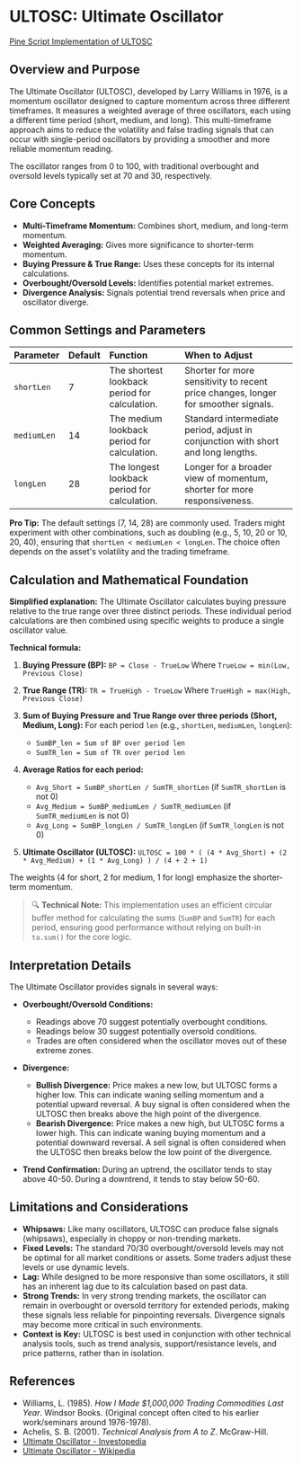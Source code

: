 # ULTOSC: Ultimate Oscillator

[Pine Script Implementation of ULTOSC](https://github.com/mihakralj/pinescript/blob/main/indicators/momentum/ultosc.pine)

## Overview and Purpose

The Ultimate Oscillator (ULTOSC), developed by Larry Williams in 1976, is a momentum oscillator designed to capture momentum across three different timeframes. It measures a weighted average of three oscillators, each using a different time period (short, medium, and long). This multi-timeframe approach aims to reduce the volatility and false trading signals that can occur with single-period oscillators by providing a smoother and more reliable momentum reading.

The oscillator ranges from 0 to 100, with traditional overbought and oversold levels typically set at 70 and 30, respectively.

## Core Concepts

*   **Multi-Timeframe Momentum:** Combines short, medium, and long-term momentum.
*   **Weighted Averaging:** Gives more significance to shorter-term momentum.
*   **Buying Pressure & True Range:** Uses these concepts for its internal calculations.
*   **Overbought/Oversold Levels:** Identifies potential market extremes.
*   **Divergence Analysis:** Signals potential trend reversals when price and oscillator diverge.

## Common Settings and Parameters

| Parameter   | Default | Function                                       | When to Adjust                                                                 |
| :---------- | :------ | :--------------------------------------------- | :----------------------------------------------------------------------------- |
| `shortLen`  | 7       | The shortest lookback period for calculation.  | Shorter for more sensitivity to recent price changes, longer for smoother signals. |
| `mediumLen` | 14      | The medium lookback period for calculation.    | Standard intermediate period, adjust in conjunction with short and long lengths. |
| `longLen`   | 28      | The longest lookback period for calculation.   | Longer for a broader view of momentum, shorter for more responsiveness.        |

**Pro Tip:** The default settings (7, 14, 28) are commonly used. Traders might experiment with other combinations, such as doubling (e.g., 5, 10, 20 or 10, 20, 40), ensuring that `shortLen < mediumLen < longLen`. The choice often depends on the asset's volatility and the trading timeframe.

## Calculation and Mathematical Foundation

**Simplified explanation:**
The Ultimate Oscillator calculates buying pressure relative to the true range over three distinct periods. These individual period calculations are then combined using specific weights to produce a single oscillator value.

**Technical formula:**

1.  **Buying Pressure (BP):**
    `BP = Close - TrueLow`
    Where `TrueLow = min(Low, Previous Close)`

2.  **True Range (TR):**
    `TR = TrueHigh - TrueLow`
    Where `TrueHigh = max(High, Previous Close)`

3.  **Sum of Buying Pressure and True Range over three periods (Short, Medium, Long):**
    For each period `len` (e.g., `shortLen`, `mediumLen`, `longLen`):
    *   `SumBP_len = Sum of BP over period len`
    *   `SumTR_len = Sum of TR over period len`

4.  **Average Ratios for each period:**
    *   `Avg_Short = SumBP_shortLen / SumTR_shortLen` (if `SumTR_shortLen` is not 0)
    *   `Avg_Medium = SumBP_mediumLen / SumTR_mediumLen` (if `SumTR_mediumLen` is not 0)
    *   `Avg_Long = SumBP_longLen / SumTR_longLen` (if `SumTR_longLen` is not 0)

5.  **Ultimate Oscillator (ULTOSC):**
    `ULTOSC = 100 * ( (4 * Avg_Short) + (2 * Avg_Medium) + (1 * Avg_Long) ) / (4 + 2 + 1)`

The weights (4 for short, 2 for medium, 1 for long) emphasize the shorter-term momentum.

> 🔍 **Technical Note:** This implementation uses an efficient circular buffer method for calculating the sums (`SumBP` and `SumTR`) for each period, ensuring good performance without relying on built-in `ta.sum()` for the core logic.

## Interpretation Details

The Ultimate Oscillator provides signals in several ways:

*   **Overbought/Oversold Conditions:**
    *   Readings above 70 suggest potentially overbought conditions.
    *   Readings below 30 suggest potentially oversold conditions.
    *   Trades are often considered when the oscillator moves out of these extreme zones.

*   **Divergence:**
    *   **Bullish Divergence:** Price makes a new low, but ULTOSC forms a higher low. This can indicate waning selling momentum and a potential upward reversal. A buy signal is often considered when the ULTOSC then breaks above the high point of the divergence.
    *   **Bearish Divergence:** Price makes a new high, but ULTOSC forms a lower high. This can indicate waning buying momentum and a potential downward reversal. A sell signal is often considered when the ULTOSC then breaks below the low point of the divergence.

*   **Trend Confirmation:** During an uptrend, the oscillator tends to stay above 40-50. During a downtrend, it tends to stay below 50-60.

## Limitations and Considerations

*   **Whipsaws:** Like many oscillators, ULTOSC can produce false signals (whipsaws), especially in choppy or non-trending markets.
*   **Fixed Levels:** The standard 70/30 overbought/oversold levels may not be optimal for all market conditions or assets. Some traders adjust these levels or use dynamic levels.
*   **Lag:** While designed to be more responsive than some oscillators, it still has an inherent lag due to its calculation based on past data.
*   **Strong Trends:** In very strong trending markets, the oscillator can remain in overbought or oversold territory for extended periods, making these signals less reliable for pinpointing reversals. Divergence signals may become more critical in such environments.
*   **Context is Key:** ULTOSC is best used in conjunction with other technical analysis tools, such as trend analysis, support/resistance levels, and price patterns, rather than in isolation.

## References

*   Williams, L. (1985). *How I Made $1,000,000 Trading Commodities Last Year*. Windsor Books. (Original concept often cited to his earlier work/seminars around 1976-1978).
*   Achelis, S. B. (2001). *Technical Analysis from A to Z*. McGraw-Hill.
*   [Ultimate Oscillator - Investopedia](https://www.investopedia.com/terms/u/ultimateoscillator.asp)
*   [Ultimate Oscillator - Wikipedia](https://en.wikipedia.org/wiki/Ultimate_oscillator)
